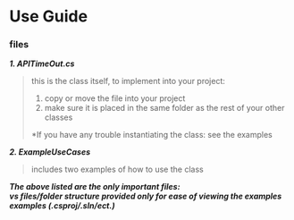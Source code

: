 # Use Guide

### files

***1. APITimeOut.cs***
> this is the class itself, to implement into your project:
> 1. copy or move the file into your project
> 2. make sure it is placed in the same folder as the rest of your other classes
>       
> *If you have any trouble instantiating the class: see the examples

***2. ExampleUseCases***
> includes two examples of how to use the class

***The above listed are the only important files:***  
***vs files/folder structure provided only for ease of viewing the examples examples (.csproj/.sln/ect.)***
